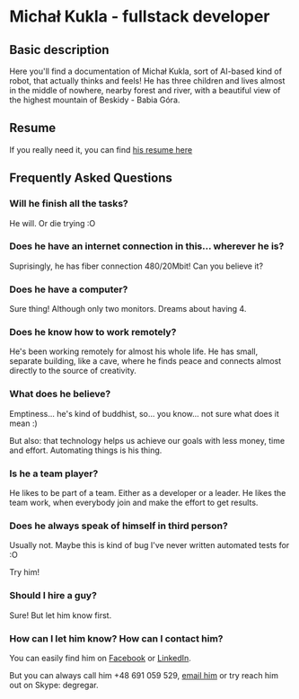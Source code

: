 # Michał Kukla - fullstack developer

## Basic description

Here you'll find a documentation of Michał Kukla, sort of AI-based kind of robot, that actually thinks and feels!
He has three children and lives almost in the middle of nowhere, nearby forest and river, with a beautiful view of the highest mountain of Beskidy - Babia Góra.


## Resume

If you really need it, you can find [his resume here](https://resume.kukla.tech/)

## Frequently Asked Questions
### Will he finish all the tasks?

He will. Or die trying :O

### Does he have an internet connection in this... wherever he is?

Suprisingly, he has fiber connection 480/20Mbit! Can you believe it?

### Does he have a computer?

Sure thing! Although only two monitors. Dreams about having 4.

### Does he know how to work remotely?

He's been working remotely for almost his whole life. He has small, separate building, like a cave, where he finds peace and connects almost directly to the source of creativity.

### What does he believe?

Emptiness... he's kind of buddhist, so... you know... not sure what does it mean :)

But also: that technology helps us achieve our goals with less money, time and effort. Automating things is his thing.

### Is he a team player?

He likes to be part of a team. Either as a developer or a leader. He likes the team work, when everybody join and make the effort to get results.

### Does he always speak of himself in third person?

Usually not. Maybe this is kind of bug I've never written automated tests for :O

Try him!

### Should I hire a guy?

Sure! But let him know first.

### How can I let him know? How can I contact him?

You can easily find him on [Facebook](https://facebook.com/degregar) or [LinkedIn](https://www.linkedin.com/in/kukla-michal/).

But you can always call him +48 691 059 529, [email him](mailto:michal@kukla.tech) or try reach him out on Skype: degregar.

